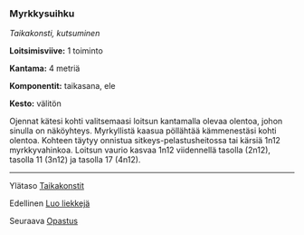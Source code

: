 ### Myrkkysuihku

*Taikakonsti, kutsuminen*

**Loitsimisviive:** 1 toiminto

**Kantama:** 4 metriä

**Komponentit:** taikasana, ele

**Kesto:** välitön

Ojennat kätesi kohti valitsemaasi loitsun kantamalla olevaa olentoa, johon sinulla on näköyhteys. Myrkyllistä kaasua pöllähtää kämmenestäsi kohti olentoa. Kohteen täytyy onnistua sitkeys-pelastusheitossa tai kärsiä 1n12 myrkkyvahinkoa. Loitsun vaurio kasvaa 1n12 viidennellä tasolla (2n12), tasolla 11 (3n12) ja tasolla 17 (4n12).

----

Ylätaso [Taikakonstit](0_piirin_taikakonstit)

Edellinen [Luo liekkejä](Luo_liekkejä)

Seuraava [Opastus](Opastus)